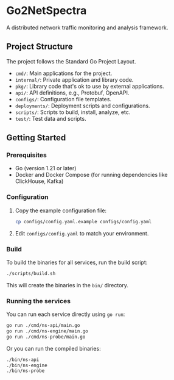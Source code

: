 # Go2NetSpectra

A distributed network traffic monitoring and analysis framework.

## Project Structure

The project follows the Standard Go Project Layout.

- `cmd/`: Main applications for the project.
- `internal/`: Private application and library code.
- `pkg/`: Library code that's ok to use by external applications.
- `api/`: API definitions, e.g., Protobuf, OpenAPI.
- `configs/`: Configuration file templates.
- `deployments/`: Deployment scripts and configurations.
- `scripts/`: Scripts to build, install, analyze, etc.
- `test/`: Test data and scripts.

## Getting Started

### Prerequisites

- Go (version 1.21 or later)
- Docker and Docker Compose (for running dependencies like ClickHouse, Kafka)

### Configuration

1.  Copy the example configuration file:
    ```sh
    cp configs/config.yaml.example configs/config.yaml
    ```
2.  Edit `configs/config.yaml` to match your environment.

### Build

To build the binaries for all services, run the build script:

```sh
./scripts/build.sh
```

This will create the binaries in the `bin/` directory.

### Running the services

You can run each service directly using `go run`:

```sh
go run ./cmd/ns-api/main.go
go run ./cmd/ns-engine/main.go
go run ./cmd/ns-probe/main.go
```

Or you can run the compiled binaries:

```sh
./bin/ns-api
./bin/ns-engine
./bin/ns-probe
```
